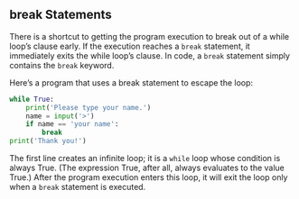 ## break Statements
There is a shortcut to getting the program execution to break out of a while loop’s clause early. If the execution reaches a `break` statement, it immediately exits the while loop’s clause. In code, a `break` statement simply contains the `break` keyword.  

Here’s a program that uses a break statement to escape the loop:
```python
while True:
    print('Please type your name.')
    name = input('>')
    if name == 'your name':
        break
print('Thank you!') 
```
The first line creates an infinite loop; it is a `while` loop whose condition is always True. (The expression True, after all, always evaluates to the value True.) After the program execution enters this loop, it will exit the loop only when a `break` statement is executed.
